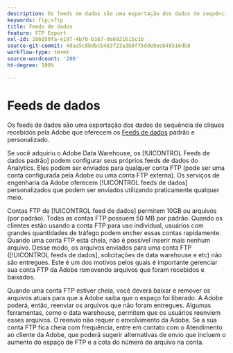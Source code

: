 ```yaml
---
description: Os feeds de dados são uma exportação dos dados de sequência de cliques recebidos pela Adobe que oferecem os feeds de dados padrão e personalizado.
keywords: ftp;sftp
title: Feeds de dados
feature: FTP Export
exl-id: 286050fa-e197-4b70-b167-da6921615c1b
source-git-commit: 4daa5c8bdbcb483f23a3b8f75dde9eeb48516db8
workflow-type: tm+mt
source-wordcount: '280'
ht-degree: 100%

---
```


# Feeds de dados

Os feeds de dados são uma exportação dos dados de sequência de cliques recebidos pela Adobe que oferecem os [Feeds de dados](/help/export/analytics-data-feed/data-feed-overview.md) padrão e personalizado.

Se você adquiriu o Adobe Data Warehouse, os [!UICONTROL Feeds de dados padrão] podem configurar seus próprios feeds de dados do Analytics. Eles podem ser enviados para qualquer conta FTP (pode ser uma conta configurada pela Adobe ou uma conta FTP externa). Os serviços de engenharia da Adobe oferecem [!UICONTROL feeds de dados] personalizados que podem ser enviados utilizando praticamente qualquer meio.

Contas FTP de [!UICONTROL feed de dados] permitem 10GB ou arquivos (por padrão). Todas as contas FTP possuem 50 MB por padrão. Quando os clientes estão usando a conta FTP para uso individual, usuários com grandes quantidades de tráfego podem encher essas contas rapidamente. Quando uma conta FTP está cheia, não é possível inserir mais nenhum arquivo. Desse modo, os arquivos enviados para uma conta FTP ([!UICONTROL feeds de dados], solicitações de data warehouse e etc) não são entregues. Este é um dos motivos pelos quais é importante gerenciar sua conta FTP da Adobe removendo arquivos que foram recebidos e baixados.

Quando uma conta FTP estiver cheia, você deverá baixar e remover os arquivos atuais para que a Adobe saiba que o espaço foi liberado. A Adobe poderá, então, reenviar os arquivos que não foram entregues. Algumas ferramentas, como o data warehouse, permitem que os usuários reenviem esses arquivos. O reenvio não requer o envolvimento da Adobe. Se a sua conta FTP fica cheia com frequência, entre em contato com o Atendimento ao cliente da Adobe, que poderá sugerir alternativas de envio que incluem o aumento do espaço de FTP e a cota do número do arquivo na conta.
